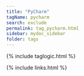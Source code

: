 ```yaml
---
title: "PyCharm"
tagName: pycharm
search: exclude
permalink: tag_pycharm.html
sidebar: mydoc_sidebar
folder: tags
---
```

{% include taglogic.html %}

{% include links.html %}
